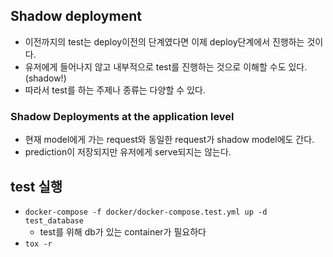 ## Shadow deployment
- 이전까지의 test는 deploy이전의 단계였다면 이제 deploy단계에서 진행하는 것이다.
- 유저에게 들어나지 않고 내부적으로 test를 진행하는 것으로 이해할 수도 있다. (shadow!)
- 따라서 test를 하는 주제나 종류는 다양할 수 있다.

### Shadow Deployments at the application level
- 현재 model에게 가는 request와 동일한 request가 shadow model에도 간다.
- prediction이 저장되지만 유저에게 serve되지는 않는다.

## test 실행
- `docker-compose -f docker/docker-compose.test.yml up -d test_database`
    - test를 위해 db가 있는 container가 필요하다
- `tox -r`